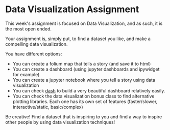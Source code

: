 # Data Visualization Assignment

This week's assignment is focused on Data Visualization, and as such, it is the most open ended.

Your assignment is, simply put, to find a dataset you like, and make a compelling data visualization.

You have different options:

* You can create a folium map that tells a story (and save it to html)
* You can create a dashboard (using jupyter dashboards and ipywidget for example)
* You can create a jupyter notebook where you tell a story using data visualization
* You can check [dash](https://plot.ly/products/dash/) to build a very beautiful dashboard relatively easily.
* You can check the data visualization bonus class to find alternative plotting libraries. Each one has its own set of features (faster/slower, interactive/static, basic/complex)

Be creative! Find a dataset that is inspiring to you and find a way to inspire other people by using data visualization techniques!
